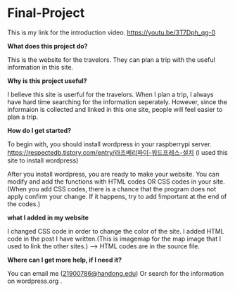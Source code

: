 # Final-Project

This is my link for the introduction video.
https://youtu.be/3T7Dph_qg-0

**What does this project do?**

This is the website for the travelors.
They can plan a trip with the useful information in this site.

**Why is this project useful?**

I believe this site is userful for the travelors.
When I plan a trip, I always have hard time searching for the information seperately. 
However, since the informaion is collected and linked in this one site, people will feel easier to plan a trip.

**How do I get started?** 

To begin with, you should install wordpress in your raspberrypi server. 
https://respectedb.tistory.com/entry/라즈베리파이-워드프레스-설치 (I used this site to install wordpress)

After you install wordpress, you are ready to make your website. 
You can modify and add the functions with HTML codes OR CSS codes in your site. 
(When you add CSS codes, there is a chance that the program does not apply confirm your change. If it happens, try to add !important at the end of the codes.)

**what I added in my website**

I changed CSS code in order to change the color of the site.
I added HTML code in the post I have written.(This is imagemap for the map image that I used to link the other sites.) 
--> HTML codes are in the source file.

**Where can I get more help, if I need it?**

You can email me (21900786@handong.edu)
Or search for the information on wordpress.org .
